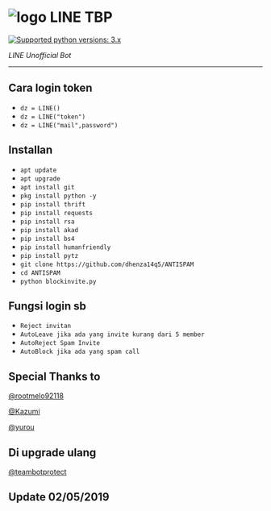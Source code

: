 # ![logo](Line/LINE.png) LINE TBP

 [![Supported python versions: 3.x](https://img.shields.io/badge/python-3.x-green.svg "Supported python versions: 3.x")](https://www.python.org/downloads/) 

*LINE Unofficial Bot* 

----

## Cara login token

- `dz = LINE()`
- `dz = LINE("token")`
- `dz = LINE("mail",password")`

## Installan

- `apt update`
- `apt upgrade`
- `apt install git`
- `pkg install python -y`
- `pip install thrift`
- `pip install requests`
- `pip install rsa`
- `pip install akad`
- `pip install bs4`
- `pip install humanfriendly`
- `pip install pytz`
- `git clone https://github.com/dhenza14q5/ANTISPAM`
- `cd ANTISPAM`
- `python blockinvite.py`

## Fungsi login sb

- `Reject invitan`
- `AutoLeave jika ada yang invite kurang dari 5 member`
- `AutoReject Spam Invite`
- `AutoBlock jika ada yang spam call`

## Special Thanks to
[@rootmelo92118](https://github.com/rootmelo92118)

[@Kazumi](https://github.com/KazumiLine)

[@yurou](https://github.com/yurou0312)

## Di upgrade ulang 
[@teambotprotect](https://line.me/ti/p/~tbotprotect)

## Update 02/05/2019
